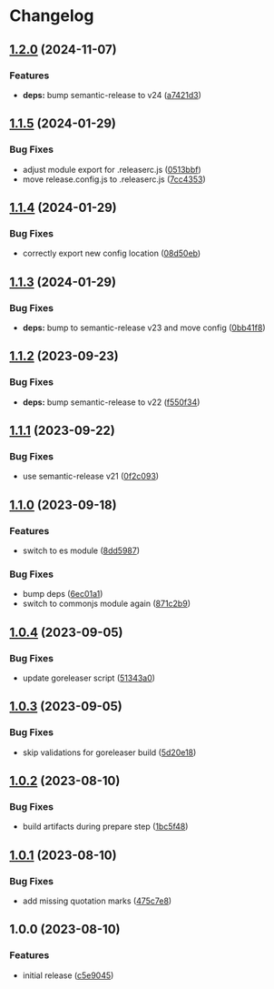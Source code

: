 # Changelog

## [1.2.0](https://github.com/cihelper/semanticrelease-preset-goreleaser/compare/v1.1.5...v1.2.0) (2024-11-07)


### Features

* **deps:** bump semantic-release to v24 ([a7421d3](https://github.com/cihelper/semanticrelease-preset-goreleaser/commit/a7421d39d8a873a046d6b4c61df7ccb5bfa2d8b2))

## [1.1.5](https://github.com/cihelper/semanticrelease-preset-goreleaser/compare/v1.1.4...v1.1.5) (2024-01-29)


### Bug Fixes

* adjust module export for .releaserc.js ([0513bbf](https://github.com/cihelper/semanticrelease-preset-goreleaser/commit/0513bbfb178a10ca097f287f4ae323a160102a18))
* move release.config.js to .releaserc.js ([7cc4353](https://github.com/cihelper/semanticrelease-preset-goreleaser/commit/7cc4353159fa252329fc495d3559748f90cf04d2))

## [1.1.4](https://github.com/cihelper/semanticrelease-preset-goreleaser/compare/v1.1.3...v1.1.4) (2024-01-29)


### Bug Fixes

* correctly export new config location ([08d50eb](https://github.com/cihelper/semanticrelease-preset-goreleaser/commit/08d50eba2e13408002fc2c17a06965476b432dcc))

## [1.1.3](https://github.com/cihelper/semanticrelease-preset-goreleaser/compare/v1.1.2...v1.1.3) (2024-01-29)


### Bug Fixes

* **deps:** bump to semantic-release v23 and move config ([0bb41f8](https://github.com/cihelper/semanticrelease-preset-goreleaser/commit/0bb41f81517b9de898f4fed4b33dc6efadb08849))

## [1.1.2](https://github.com/cihelper/semanticrelease-preset-goreleaser/compare/v1.1.1...v1.1.2) (2023-09-23)


### Bug Fixes

* **deps:** bump semantic-release to v22 ([f550f34](https://github.com/cihelper/semanticrelease-preset-goreleaser/commit/f550f343e92c42a5b3bf91f2d5b24c195721e8c8))

## [1.1.1](https://github.com/cihelper/semanticrelease-preset-goreleaser/compare/v1.1.0...v1.1.1) (2023-09-22)


### Bug Fixes

* use semantic-release v21 ([0f2c093](https://github.com/cihelper/semanticrelease-preset-goreleaser/commit/0f2c093c552b20aefe1faa287498f62a2ea52d2e))

## [1.1.0](https://github.com/cihelper/semanticrelease-preset-goreleaser/compare/v1.0.4...v1.1.0) (2023-09-18)


### Features

* switch to es module ([8dd5987](https://github.com/cihelper/semanticrelease-preset-goreleaser/commit/8dd5987c4790ae0ef514fe9234d9ab9258749e6d))


### Bug Fixes

* bump deps ([6ec01a1](https://github.com/cihelper/semanticrelease-preset-goreleaser/commit/6ec01a108b96fc7525dcb1a34725435d1101f4ec))
* switch to commonjs module again ([871c2b9](https://github.com/cihelper/semanticrelease-preset-goreleaser/commit/871c2b9c4bde9f13a0fe9fd88ca96416dfb15ac2))

## [1.0.4](https://github.com/cihelper/semanticrelease-preset-goreleaser/compare/v1.0.3...v1.0.4) (2023-09-05)


### Bug Fixes

* update goreleaser script ([51343a0](https://github.com/cihelper/semanticrelease-preset-goreleaser/commit/51343a0b604db7a45196074c58ba430d67292707))

## [1.0.3](https://github.com/cihelper/semanticrelease-preset-goreleaser/compare/v1.0.2...v1.0.3) (2023-09-05)


### Bug Fixes

* skip validations for goreleaser build ([5d20e18](https://github.com/cihelper/semanticrelease-preset-goreleaser/commit/5d20e185b26e55a4bf8dd3be50ca055e2b678012))

## [1.0.2](https://github.com/cihelper/semanticrelease-preset-goreleaser/compare/v1.0.1...v1.0.2) (2023-08-10)


### Bug Fixes

* build artifacts during prepare step ([1bc5f48](https://github.com/cihelper/semanticrelease-preset-goreleaser/commit/1bc5f4843281c6a1c4eec83d2f2ef3f1d8be90f6))

## [1.0.1](https://github.com/cihelper/semanticrelease-preset-goreleaser/compare/v1.0.0...v1.0.1) (2023-08-10)


### Bug Fixes

* add missing quotation marks ([475c7e8](https://github.com/cihelper/semanticrelease-preset-goreleaser/commit/475c7e868c0c12d155fa292a45f05449ac543c30))

## 1.0.0 (2023-08-10)


### Features

* initial release ([c5e9045](https://github.com/cihelper/semanticrelease-preset-goreleaser/commit/c5e9045a10f9b8c0c517b80f3be3918360f012c3))
